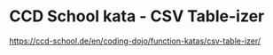 # CCD School kata - CSV Table-izer

https://ccd-school.de/en/coding-dojo/function-katas/csv-table-izer/
